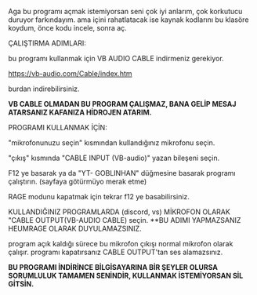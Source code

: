 Aga bu programı açmak istemiyorsan seni çok iyi anlarım, çok korkutucu duruyor farkındayım.
ama içini rahatlatacak ise kaynak kodlarını bu klasöre koydum, önce kodu incele, sonra aç.

ÇALIŞTIRMA ADIMLARI:


bu programı kullanmak için VB AUDIO CABLE indirmeniz gerekiyor. 

https://vb-audio.com/Cable/index.htm

burdan indirebilirsiniz. 

**VB CABLE OLMADAN BU PROGRAM ÇALIŞMAZ, BANA GELİP MESAJ ATARSANIZ KAFANIZA HİDROJEN ATARIM.**

PROGRAMI KULLANMAK İÇİN:

"mikrofonunuzu seçin" kısmından kullandığınız mikrofonu seçin.

"çıkış" kısmında "CABLE INPUT (VB-audio)" yazan bileşeni seçin.

F12 ye basarak ya da "YT- GOBLINHAN" düğmesine basarak programı çalıştırın. (sayfaya götürmüyo merak etme)

RAGE modunu kapatmak için tekrar f12 ye basabilirsiniz. 

KULLANDIĞINIZ PROGRAMLARDA (discord, vs) MİKROFON OLARAK "CABLE OUTPUT(VB-AUDIO CABLE) seçin. 
**BU ADIMI YAPMAZSANIZ HEUMRAGE OLARAK DUYULAMAZSINIZ.


program açık kaldığı sürece bu mikrofon çıkışı normal mikrofon olarak çalışır. programı kapatırsanız
CABLE OUTPUT'tan ses alamazsınız.


**BU PROGRAMI İNDİRİNCE BİLGİSAYARINA BİR ŞEYLER OLURSA SORUMLULUK TAMAMEN SENİNDİR, KULLANMAK İSTEMİYORSAN SİL GİTSİN.**
